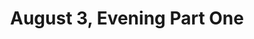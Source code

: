 ---
layout: manifest
title: August 3, Evening Part One
manifest_name: august-3-evening-part-one

---